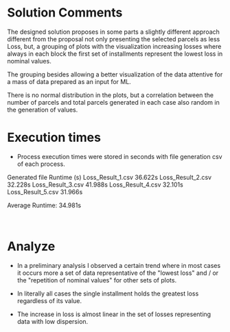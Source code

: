 # Solution Comments

The designed solution proposes in some parts a slightly different approach
different from the proposal not only presenting the selected parcels
as less Loss, but, a grouping of plots with the visualization
increasing losses where always in each block the first set of
installments represent the lowest loss in nominal values.

The grouping besides allowing a better visualization of the data attentive
for a mass of data prepared as an input for ML.

There is no normal distribution in the plots, but a correlation between
the number of parcels and total parcels generated in each case
also random in the generation of values.

# Execution times

* Process execution times were stored in seconds with file generation
csv of each process.

Generated file Runtime (s)
Loss_Result_1.csv 36.622s
Loss_Result_2.csv 32.228s
Loss_Result_3.csv 41.988s
Loss_Result_4.csv 32.101s
Loss_Result_5.csv 31.966s

Average Runtime: 34.981s

 
# Analyze

* In a preliminary analysis I observed a certain trend where in most cases it occurs more
a set of data representative of the "lowest loss" and / or the "repetition of nominal values" for
other sets of plots.

* In literally all cases the single installment holds the greatest loss regardless of its value.

* The increase in loss is almost linear in the set of losses representing data with low dispersion.

